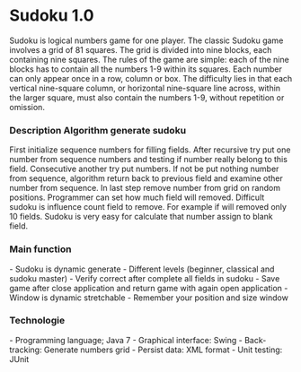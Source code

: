 <h1> Sudoku 1.0 </H1>
Sudoku is logical numbers game for one player. 
The classic Sudoku game involves a grid of 81 squares. The grid is divided into nine blocks, 
each containing nine squares. The rules of the game are simple: each of the nine blocks has to
contain all the numbers 1-9 within its squares. Each number can only appear once in a row, column
or box. The difficulty lies in that each vertical nine-square column, or horizontal nine-square 
line across, within the larger square, must also contain the numbers 1-9, without repetition or omission.

<H3> Description Algorithm generate sudoku</H3>
 First initialize sequence numbers for filling fields.
 After recursive try put one number from sequence numbers and
 testing if number really belong to this field. Consecutive another 
 try put numbers. If not be put nothing number from sequence, algorithm
 return back to previous field and examine other number from sequence.
 In last step remove number from grid on random positions. Programmer can 
 set how much field will removed. Difficult sudoku is influence count field to remove.
 For example if will removed only 10 fields. Sudoku is very 
 easy for calculate that number assign to blank field.

<H3>Main function</H3>
- Sudoku is dynamic generate
- Different levels (beginner, classical and sudoku master)
- Verify correct after complete all fields in sudoku 
- Save game after close application and return game with again open application
- Window is dynamic stretchable
- Remember your position and size window

<H3>Technologie</H3>
- Programming language; Java 7
- Graphical interface: Swing
- Back-tracking: Generate numbers grid
- Persist data: XML format
- Unit testing: JUnit
